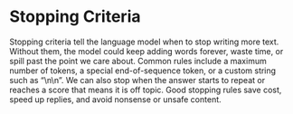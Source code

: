 # Stopping Criteria

Stopping criteria tell the language model when to stop writing more text. Without them, the model could keep adding words forever, waste time, or spill past the point we care about. Common rules include a maximum number of tokens, a special end-of-sequence token, or a custom string such as “\n\n”. We can also stop when the answer starts to repeat or reaches a score that means it is off topic. Good stopping rules save cost, speed up replies, and avoid nonsense or unsafe content.
